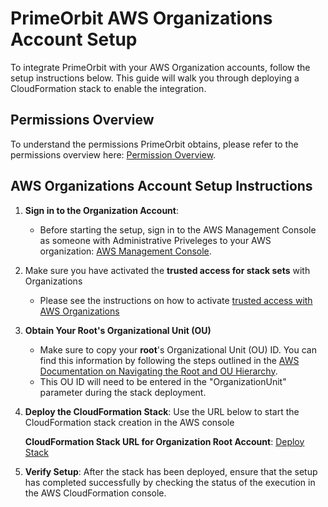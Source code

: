 # PrimeOrbit AWS Organizations Account Setup 
To integrate PrimeOrbit with your AWS Organization accounts, follow the setup instructions below. This guide will walk you through deploying a CloudFormation stack to enable the integration.

## Permissions Overview
To understand the permissions PrimeOrbit obtains, please refer to the permissions overview here: [Permission Overview](permissions-overview.md).


## AWS Organizations Account Setup Instructions

1. **Sign in to the Organization Account**:
   - Before starting the setup, sign in to the AWS Management Console as someone with Administrative Priveleges to your AWS organization: [AWS Management Console](https://console.aws.amazon.com/).  

2. Make sure you have activated the **trusted access for stack sets** with Organizations
   - Please see the instructions on how to activate [trusted access with AWS Organizations](https://docs.aws.amazon.com/AWSCloudFormation/latest/UserGuide/stacksets-orgs-activate-trusted-access.html)


3. **Obtain Your Root's Organizational Unit (OU)**
   - Make sure to copy your **root**'s Organizational Unit (OU) ID. You can find this information by following the steps outlined in the [AWS Documentation on Navigating the Root and OU Hierarchy](https://docs.aws.amazon.com/organizations/latest/userguide/navigate_tree.html). 
   - This OU ID will need to be entered in the "OrganizationUnit" parameter during the stack deployment.

4. **Deploy the CloudFormation Stack**: Use the URL below to start the CloudFormation stack creation in the AWS console 

   **CloudFormation Stack URL for Organization Root Account**:
[Deploy Stack](https://us-east-1.console.aws.amazon.com/cloudformation/home?region=us-east-1#/stacks/create/review?templateURL=https://prime-orbit-setup.s3.amazonaws.com/v2/aws-org-root-new-cur-setup-v2.yml&param_TargetAccountId=115525691254&stackName=POKeylessSetupV2R1)

5. **Verify Setup**: After the stack has been deployed, ensure that the setup has completed successfully by checking the status of the execution in the AWS CloudFormation console.
